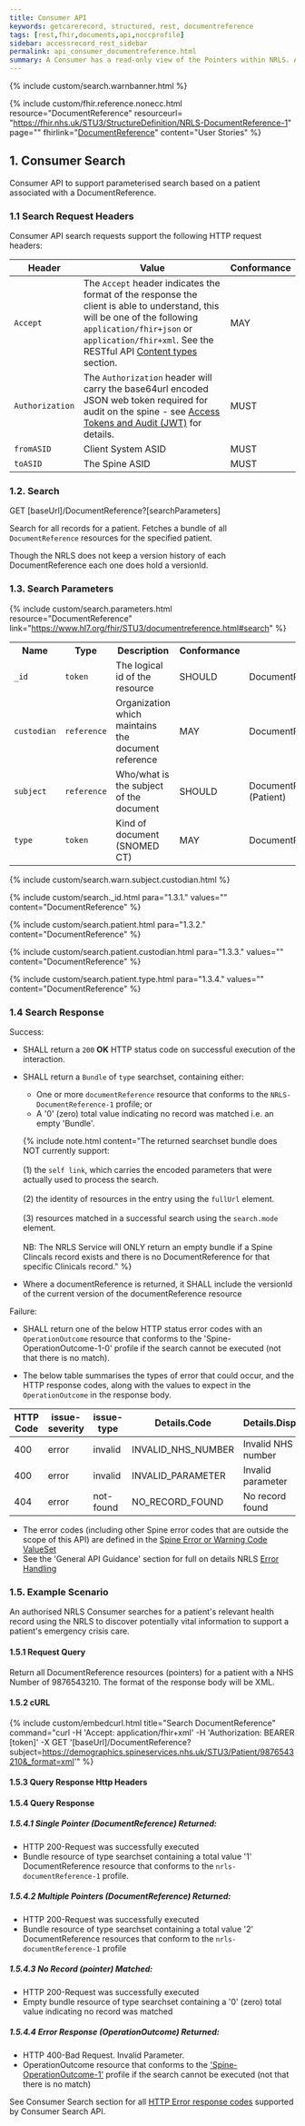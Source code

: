 ```yaml
---
title: Consumer API
keywords: getcarerecord, structured, rest, documentreference
tags: [rest,fhir,documents,api,noccprofile]
sidebar: accessrecord_rest_sidebar
permalink: api_consumer_documentreference.html
summary: A Consumer has a read-only view of the Pointers within NRLS. A Consumer is interested in being able to retrieve Pointers that relate to a given Patient (via their NHS number).
---
```


<!--
summary: A DocumentReference resource is used to describe a document that is made available to a healthcare system. A document is some sequence of bytes that is identifiable, establishes its own context (e.g., what subject, author, etc. can be displayed to the user), and has defined update management. The DocumentReference resource can be used with any document format that has a recognized mime type and that conforms to this definition.
-->


{% include custom/search.warnbanner.html %}


{% include custom/fhir.reference.nonecc.html resource="DocumentReference" resourceurl= "https://fhir.nhs.uk/STU3/StructureDefinition/NRLS-DocumentReference-1" page="" fhirlink="[DocumentReference](https://www.hl7.org/fhir/STU3/documentreference.html)" content="User Stories" %}

<!--[SKETCH profile. Not official]-->

<!--
## 1. Read Operation ##

<div markdown="span" class="alert alert-success" role="alert">
GET [baseUrl]/DocumentReference/[id]</div>

{% include custom/read.response.html resource="DocumentReference" content="" %}
-->

<!--
## 1. Consumer Read ##

Consumer API to support read access of NRLS pointers.

### 1.1 Consumer Read Request Headers ###
-->

<!--
All Provider API read requests should include the below additional HTTP request headers to support audit and security requirements on the Spine:
-->
<!--
All Consumer API read requests SHALL include the following HTTP request headers:
-->
<!--
Consumer API read requests support the following HTTP request headers:


| Header               | Value |Conformance |
|----------------------|-------|-------|
| `Accept`      | The `Accept` header indicates the format of the response the client is able to understand, this will be one of the following <code class="highlighter-rouge">application/fhir+json</code> or <code class="highlighter-rouge">application/fhir+xml</code>. See the RESTful API [Content types](development_general_api_guidance.html#content-types) section. | MAY |
| `Authorization`      | The `Authorization` header will carry the base64url encoded JSON web token required for audit on the spine - see [Cross Organisation Audit and Provenance](integration_cross_organisation_audit_and_provenance.html) for details. |  MUST |
| `fromASID`           | Client System ASID | MUST |
| `toASID`             | The Spine ASID | MUST |
-->

<!--

| Header               | Value |Conformance |
|----------------------|-------|-------|
| `Accept`      | The `Accept` header indicates the format of the response the client is able to understand, this will be one of the following <code class="highlighter-rouge">application/fhir+json</code> or <code class="highlighter-rouge">application/fhir+xml</code>. See the RESTful API [Content types](development_general_api_guidance.html#content-types) section. | MAY |
| `Authorization`      | The `Authorization` header will carry the base64url encoded JSON web token required for audit on the spine - see [Cross Organisation Audit and Provenance](integration_cross_organisation_audit_and_provenance.html) for details. |  MUST |
| `Ssp-TraceID`        | Client System TraceID (i.e. GUID/UUID). This is a unique ID that the client system should provide. It can be used to identify specific requests when troubleshooting issues with API calls. All calls into the service should have a unique TraceID so they can be uniquely identified later if required. | MUST |
| `Ssp-From`           | Client System ASID | MUST |
| `Ssp-To`             | The Spine ASID | MUST |
| `Ssp-InteractionID`  | `urn:nhs:names:services:nrls:fhir:rest:read:documentreference`| MUST |
| `Ssp-Version`  | `1` | MUST |

Note: The Ssp-Version defaults to 1 if not supplied (this is currently the only version of the API). This indicates the major version of the interaction, so when new major releases of this specification are released (for example releases with breaking changes), implementors will need to specify the correct version in this header.



| Header               | Value |
|----------------------|-------|
| `Accept`      | The `Accept` header indicates the format of the response the client is able to understand, this will be one of the following <code class="highlighter-rouge">application/fhir+json</code> or <code class="highlighter-rouge">application/fhir+xml</code>. |
| `Authorization`      | The `Authorization` header will carry the base64url encoded JSON web token required for audit on the spine - see [Cross Organisation Audit and Provenance](integration_cross_organisation_audit_and_provenance.html) for details. |
| `Ssp-TraceID`        | Client System TraceID (i.e. GUID/UUID). This is a unique ID that the client system should provide. It can be used to identify specific requests when troubleshooting issues with API calls. All calls into the service should have a unique TraceID so they can be uniquely identified later if required. |
| `Ssp-From`           | Client System ASID |
| `Ssp-To`             | The Spine ASID |
| `Ssp-InteractionID`  | `urn:nhs:names:services:nrls:fhir:rest:read:documentreference`|
| `Ssp-Version`  | `1` |


| Header               | Value |
|----------------------|-------|
| `Ssp-TraceID`        | Client System TraceID (i.e. GUID/UUID). This is a unique ID that the client system should provide. It can be used to identify specific requests when troubleshooting issues with API calls. All calls into the service should have a unique TraceID so they can be uniquely identified later if required. |
| `Ssp-From`           | Client System ASID |
| `Ssp-To`             | The Spine ASID |
| `Ssp-InteractionID`  | `urn:nhs:names:services:nrls:fhir:rest:read:documentreference`|
| `Ssp-Version`  | `1` |
| `Authorization`      | This will carry the base64url encoded JSON web token required for audit - see [Cross Organisation Audit and Provenance](integration_cross_organisation_audit_and_provenance.html) for details. |

- Note: The Ssp-Version defaults to 1 if not supplied (this is currently the only version of the API). This indicates the major version of the interaction, so when new major releases of this specification are released (for example releases with breaking changes), implementors will need to specify the correct version in this header.
-->
<!--
### 1.2 Consumer Read Operation ###

<div markdown="span" class="alert alert-success" role="alert">
GET [baseUrl]/DocumentReference/[id]</div>
-->
<!--
<p>All requests SHALL contain a valid ‘Authorization’ header and SHALL contain an ‘Accept’ header. </p>

<p>The `Accept` header indicates the format of the response the client is able to understand, this will be one of the following <code class="highlighter-rouge">application/fhir+json</code> or <code class="highlighter-rouge">application/fhir+xml</code>.</p>
-->

<!--
### 1.3 Consumer Read Response ###

Success:

- SHALL return a `200` **OK** HTTP status code on successful execution of the interaction.
- SHALL return a DocumentReference resource that conforms to the nrls-documentReference-1 profile.
-->
<!--- The NRLS server will return the versionId of each DocumentReference.-->

<!--
Failure: 

- SHALL return one of the below HTTP status error codes with an `OperationOutcome` resource that conforms to the ['Spine-OperationOutcome-1'](https://fhir.nhs.uk/STU3/StructureDefinition/Spine-OperationOutcome-1) profile if the search cannot be executed (not that there is no match).
- The below table summarises the types of error that could occur, and the HTTP response codes, along with the values to expect in the `OperationOutcome` in the response body.
-->
<!--
{% include custom/read.response.html resource="DocumentReference" content="" %}
-->
<!--
| HTTP Code | issue-severity | issue-type | Details.Code | Details.Display |
|-----------|----------------|------------|--------------|-----------------|
|404|error|not-found|NO_RECORD_FOUND|No record found|
|403|error|forbidden|ACCESS_DENIED|Access has been denied to process this request|
|400|error|invalid|INVALID_PARAMETER|Invalid parameter|
|400|error|invalid|MISSING_OR_INVALID_HEADER|There is a required header missing or invalid|
-->
<!--
| HTTP Code | issue-severity | issue-type | Details.Code | Details.Display |
|-----------|----------------|------------|--------------|-----------------|
|404|error|not-found|NO_RECORD_FOUND|No record found|
|403|error|forbidden|ACCESS_DENIED|Access has been denied to process this request|
|403|error|forbidden|ACCESS_DENIED_SSL|SSL Protocol or Cipher requirements not met|
|403|error|forbidden|ASID_CHECK_FAILED|The sender or receiver's ASID is not authorised for this interaction|
-->
<!--
- The error codes (including other Spine error codes that are outside the scope of this API) are defined in the [Spine Error or Warning Code ValueSet](https://fhir.nhs.uk/STU3/ValueSet/Spine-ErrorOrWarningCode-1)
- See the 'General API Guidance' section for full on details NRLS [Error Handling](development_general_api_guidance.html#error-handling)
-->


## 1. Consumer Search ##

Consumer API to support parameterised search based on a patient associated with a DocumentReference.

<!--Consumer API to support parameterised search based on a patient and/or custodian associated with a DocumentReference.-->

<!--Consumer API to support discovery of NRLS pointers.-->

### 1.1 Search Request Headers ###

<!--All Consumer API searches SHALL include the following HTTP request headers:-->

Consumer API search requests support the following HTTP request headers:



| Header               | Value |Conformance |
|----------------------|-------|-------|
| `Accept`      | The `Accept` header indicates the format of the response the client is able to understand, this will be one of the following <code class="highlighter-rouge">application/fhir+json</code> or <code class="highlighter-rouge">application/fhir+xml</code>. See the RESTful API [Content types](development_general_api_guidance.html#content-types) section. | MAY |
| `Authorization`      | The `Authorization` header will carry the base64url encoded JSON web token required for audit on the spine - see [Access Tokens and Audit (JWT)](integration_access_tokens_and_audit_JWT.html) for details. |  MUST |
| `fromASID`           | Client System ASID | MUST |
| `toASID`             | The Spine ASID | MUST |


<!--


| Header               | Value |Conformance |
|----------------------|-------|-------|
| `Accept`      | The `Accept` header indicates the format of the response the client is able to understand, this will be one of the following <code class="highlighter-rouge">application/fhir+json</code> or <code class="highlighter-rouge">application/fhir+xml</code>. See the RESTful API [Content types](development_general_api_guidance.html#content-types) section. | MAY |
| `Authorization`      | The `Authorization` header will carry the base64url encoded JSON web token required for audit on the spine - see [Cross Organisation Audit and Provenance](integration_cross_organisation_audit_and_provenance.html) for details. |  MUST |
| `Ssp-TraceID`        | Client System TraceID (i.e. GUID/UUID). This is a unique ID that the client system should provide. It can be used to identify specific requests when troubleshooting issues with API calls. All calls into the service should have a unique TraceID so they can be uniquely identified later if required. | MUST |
| `Ssp-From`           | Client System ASID | MUST |
| `Ssp-To`             | The Spine ASID | MUST |
| `Ssp-InteractionID`  | `urn:nhs:names:services:nrls:fhir:rest:search:documentreference`| MUST |
| `Ssp-Version`  | `1` | MUST |


Note: The Ssp-Version defaults to 1 if not supplied (this is currently the only version of the API). This indicates the major version of the interaction, so when new major releases of this specification are released (for example releases with breaking changes), implementors will need to specify the correct version in this header.



| Header               | Value |
|----------------------|-------|
| `Accept`      | The `Accept` header indicates the format of the response the client is able to understand, this will be one of the following <code class="highlighter-rouge">application/fhir+json</code> or <code class="highlighter-rouge">application/fhir+xml</code>. |
| `Authorization`      | The `Authorization` header will carry the base64url encoded JSON web token required for audit on the spine - see [Cross Organisation Audit and Provenance](integration_cross_organisation_audit_and_provenance.html) for details. |
| `Ssp-TraceID`        | Client System TraceID (i.e. GUID/UUID). This is a unique ID that the client system should provide. It can be used to identify specific requests when troubleshooting issues with API calls. All calls into the service should have a unique TraceID so they can be uniquely identified later if required. |
| `Ssp-From`           | Client System ASID |
| `Ssp-To`             | The Spine ASID |
| `Ssp-InteractionID`  | `urn:nhs:names:services:nrls:fhir:rest:search:documentreference`|
| `Ssp-Version`  | `1` |


| Header               | Value |
|----------------------|-------|
| `Ssp-TraceID`        | Client System TraceID (i.e. GUID/UUID). This is a unique ID that the client system should provide. It can be used to identify specific requests when troubleshooting issues with API calls. All calls into the service should have a unique TraceID so they can be uniquely identified later if required. |
| `Ssp-From`           | Client System ASID |
| `Ssp-To`             | The Spine ASID |
| `Ssp-InteractionID`  | `urn:nhs:names:services:nrls:fhir:rest:search:documentreference`|
| `Ssp-Version`  | `1` |
| `Authorization`      | This will carry the base64url encoded JSON web token required for audit - see [Cross Organisation Audit and Provenance](integration_cross_organisation_audit_and_provenance.html) for details. |


- Note: The Ssp-Version defaults to 1 if not supplied (this is currently the only version of the API). This indicates the major version of the interaction, so when new major releases of this specification are released (for example releases with breaking changes), implementors will need to specify the correct version in this header.
-->


### 1.2. Search ###

<div markdown="span" class="alert alert-success" role="alert">
GET [baseUrl]/DocumentReference?[searchParameters]</div>

Search for all records for a patient. Fetches a bundle of all `DocumentReference` resources for the specified patient.

Though the NRLS does not keep a version history of each DocumentReference each one does hold a versionId. 

<!--Though the NRLS does not keep a version history of each DocumentReference each one does hold a versionId to support the NRLS update strategy. -->

### 1.3. Search Parameters ###

{% include custom/search.parameters.html resource="DocumentReference"     link="https://www.hl7.org/fhir/STU3/documentreference.html#search" %}

<table style="min-width:100%;width:100%">
<tr id="clinical">
    <th style="width:15%;">Name</th>
    <th style="width:15%;">Type</th>
    <th style="width:30%;">Description</th>
    <th style="width:5%;">Conformance</th>
    <th style="width:35%;">Path</th>
</tr>
<tr>
    <td><code class="highlighter-rouge">_id</code></td>
    <td><code class="highlighter-rouge">token</code></td>
    <td>The logical id of the resource</td>
    <td>SHOULD</td>
    <td>DocumentReference.id</td>
</tr>
<tr>
    <td><code class="highlighter-rouge">custodian</code></td>
    <td><code class="highlighter-rouge">reference</code></td>
    <td>Organization which maintains the document reference</td>
    <td>MAY</td>
    <td>DocumentReference.custodian(Organization)</td>
</tr>
<tr>
    <td><code class="highlighter-rouge">subject</code></td>
    <td><code class="highlighter-rouge">reference</code></td>
    <td>Who/what is the subject of the document</td>
    <td>SHOULD</td>
    <td>DocumentReference.subject<br>(Patient)</td>
</tr>
<tr>
    <td><code class="highlighter-rouge">type</code></td>
    <td><code class="highlighter-rouge">token</code></td>
    <td>Kind of document (SNOMED CT)</td>
    <td>MAY</td>
    <td>DocumentReference.type</td>
</tr> 
<!--
<tr>
    <td><code class="highlighter-rouge">created</code></td>
    <td><code class="highlighter-rouge">date</code></td>
    <td>Document creation time</td>
    <td>SHOULD</td>
    <td>DocumentReference.created</td>
</tr>
-->
<!--
<tr>
    <td><code class="highlighter-rouge">_count</code></td>
    <td><code class="highlighter-rouge">number</code></td>
    <td>Number of results per page</td>
    <td>MAY</td>
    <td>N/A</td>
</tr>
-->
<!--
<tr>
    <td><code class="highlighter-rouge">_sort</code></td>
    <td><code class="highlighter-rouge">string</code></td>
    <td>Order to sort results in</td>
    <td>SHOULD</td>
    <td>N/A</td>
</tr>
-->
<!--
<tr>
    <td><code class="highlighter-rouge">period</code></td>
    <td><code class="highlighter-rouge">date</code></td>
    <td>Time of service that is being documented</td>
    <td>SHOULD</td>
    <td>DocumentReference.context.period</td>
</tr>
<tr>
    <td><code class="highlighter-rouge">type</code></td>
    <td><code class="highlighter-rouge">token</code></td>
    <td>Kind of document (SNOMED CT if possible)</td>
    <td>SHOULD</td>
    <td>DocumentReference.type</td>
</tr>
<tr>
    <td><code class="highlighter-rouge">custodian</code></td>
    <td><code class="highlighter-rouge">reference</code></td>
    <td>Organization which maintains the document</td>
    <td>SHOULD</td>
    <td>DocumentReference.custodian</td>
</tr>
-->
</table>

{% include custom/search.warn.subject.custodian.html %}
<!--
<p>When performing a consumer search the <code class="highlighter-rouge">patient</code> parameter SHALL be supported and the <code class="highlighter-rouge">custodian</code> parameter MAY be supported in the search query. </p> -->   

<!--When performing a consumer search the `patient` parameter SHALL be supported and the `custodian` parameter MAY be supported in the search query.-->


<!--Systems SHOULD support the following search combinations:* TBC-->

<!--Removed include link to custom/search.warn.subject.custodian.html-->


{% include custom/search._id.html para="1.3.1." values="" content="DocumentReference" %}



{% include custom/search.patient.html para="1.3.2." content="DocumentReference" %}

{% include custom/search.patient.custodian.html para="1.3.3." values="" content="DocumentReference" %}

{% include custom/search.patient.type.html para="1.3.4." values="" content="DocumentReference" %}



### 1.4 Search Response ###

Success:

- SHALL return a `200` **OK** HTTP status code on successful execution of the interaction.
- SHALL return a `Bundle` of `type` searchset, containing either:
    - One or more `documentReference` resource that conforms to the `NRLS-DocumentReference-1` profile; or
    - A '0' (zero) total value indicating no record was matched i.e. an empty 'Bundle'.

    {% include note.html content="The returned searchset bundle does NOT currently support: <br/> <br/> (1) the `self link`, which carries the encoded parameters that were actually used to process the search. <br/> <br/> (2) the identity of resources in the entry using the `fullUrl` element. <br/> <br/> (3) resources matched in a successful search using the `search.mode` element. <br/> <br/> NB: The NRLS Service will ONLY return an empty bundle if a Spine Clincals record exists and there is no DocumentReference for that specific Clinicals record." %}

 
<!--- The NRLS server will return the versionId of each DocumentReference.-->
- Where a documentReference is returned, it SHALL include the versionId <!--and fullUrl--> of the current version of the documentReference resource

Failure: 
<!-- SHALL return one of the below HTTP status error codes with an `OperationOutcome` resource that conforms to the ['Spine-OperationOutcome-1'](https://fhir.nhs.uk/STU3/StructureDefinition/Spine-OperationOutcome-1) profile if the search cannot be executed (not that there is no match).-->
- SHALL return one of the below HTTP status error codes with an `OperationOutcome` resource that conforms to the 'Spine-OperationOutcome-1-0' profile if the search cannot be executed (not that there is no match).

- The below table summarises the types of error that could occur, and the HTTP response codes, along with the values to expect in the `OperationOutcome` in the response body.


| HTTP Code | issue-severity | issue-type | Details.Code | Details.Display | Diagnostics |
|-----------|----------------|------------|--------------|-----------------|-------------------|
|400|error|invalid|INVALID_NHS_NUMBER|Invalid NHS number|<font color="red">Guidance TBA</font>|
|400|error|invalid|INVALID_PARAMETER|Invalid parameter|<font color="red">Guidance TBA</font>|
|404|error|not-found|NO_RECORD_FOUND|No record found|<font color="red">Guidance TBA</font>|



<!--
| HTTP Code | issue-severity | issue-type | Details.Code | Details.Display | Diagnostics |
|-----------|----------------|------------|--------------|-----------------|-------------------|
|400|error|invalid|INVALID_NHS_NUMBER|Invalid NHS number|<font color="blue">Note:</font> See [INVALID_NHS_NUMBER Exception Scenarios](api_provider_documentreference.html#invalid_nhs_number-search-exception-scenarios)|
|400|error|invalid|INVALID_PARAMETER|Invalid parameter|<font color="blue">Note:</font> See [INVALID_PARAMETER Exception Scenarios](api_provider_documentreference.html#invalid_parameter-search-exception-scenarios)|
|404|error|not-found|NO_RECORD_FOUND|No record found|<font color="blue">Note:</font> See [NO_RECORD_FOUND Exception Scenarios](api_provider_documentreference.html#no_record_found-exception-scenarios)|

#### INVALID_PARAMETER Search Exception Scenarios: ####

Example 1: The search request specifies an unsupported parameter value e.g. incorrect URL of the FHIR server that hosts the Patient resource. The following response SHALL be returned to the client.

| HTTP Code | issue-severity | issue-type | Details.Code | Details.Display | Diagnostics |
|-----------|----------------|------------|--------------|-----------------|-------------------|
|400|error|invalid|INVALID_PARAMETER|Invalid parameter|The given resource URL does not conform to the expected format - https://demographics.spineservices.nhs.uk/STU3/Patient/[NHS Number]|

Example 2: The search request specifies an unsupported parameter value i.e. incorrect URL of the FHIR server that hosts the custodian resource. The following response SHALL be returned to the client.

| HTTP Code | issue-severity | issue-type | Details.Code | Details.Display | Diagnostics |
|-----------|----------------|------------|--------------|-----------------|-------------------|
|400|error|invalid|INVALID_PARAMETER|Invalid parameter|The given resource URL does not conform to the expected format - https://directory.spineservices.nhs.uk/STU3/Organization/[ODS Code]|

#### INVALID_NHS_NUMBER Search Exception Scenarios: ####

Example 1: The search request specifies that either (a) a patient URL but the NHS number is missing (b) a search with an omitted logicalId `_id`. The following response is returned to the client

| HTTP Code | issue-severity | issue-type | Details.Code | Details.Display | Diagnostics |
|-----------|----------------|------------|--------------|-----------------|-------------------|
|400|error|invalid|INVALID_NHS_NUMBER|Invalid NHS number|One of logical ID and/or NHS number must be supplied.

Example 2: The search request specifies an unsupported parameter value i.e. incorrect URL of the FHIR server that hosts the custodian resource. The following response SHALL be returned to the client.

| HTTP Code | issue-severity | issue-type | Details.Code | Details.Display | Diagnostics |
|-----------|----------------|------------|--------------|-----------------|-------------------|
|400|error|invalid|INVALID_NHS_NUMBER|Invalid NHS number|The NHS number format does not apply to the given NHS Number - [nhs number]|



#### NO_RECORD_FOUND Exception Scenarios: ####
-->
<!--
Example 1: The DocumentReference in the request body contains an invalid URL for the referenced Patient resource. The following response SHALL be returned to the client.

| HTTP Code | issue-severity | issue-type | Details.Code | Details.Display | Diagnostics |
|-----------|----------------|------------|--------------|-----------------|-------------------|
|404|error|not-found|NO_RECORD_FOUND|No record found|No record found for supplied DocumentReference identifier – [logicalID].|

Example 2: The DocumentReference in the request body contains an invalid URL of the referenced author or custodian Organization resource. The following response SHALL be returned to the client.

| HTTP Code | issue-severity | issue-type | Details.Code | Details.Display | Diagnostics |
|-----------|----------------|------------|--------------|-----------------|-------------------|
|404|error|not-found|NO_RECORD_FOUND|No record found|The given NHS number could not be found [nhsNumber]|
-->
<!--
Example 1: The client attempts to retrieve a DocumentReference(s) using an NHS Number where no Clinicals record exists in the Spine Clinicals data store for that NHS Number. The following response SHALL be returned to the client.

| HTTP Code | issue-severity | issue-type | Details.Code | Details.Display | Diagnostics |
|-----------|----------------|------------|--------------|-----------------|-------------------|
|404|error|not-found|NO_RECORD_FOUND|No record found|The given NHS number could not be found [nhsNumber]|

Example 2: The client attempts to retrieve a pointer using a URL that does not resolve to a DocumentReference. The following response SHALL be returned to the client.

| HTTP Code | issue-severity | issue-type | Details.Code | Details.Display | Diagnostics |
|-----------|----------------|------------|--------------|-----------------|-------------------|
|404|error|not-found|NO_RECORD_FOUND|No record found|No record found for supplied DocumentReference identifier - [logicalID]|
-->

<!--

Success:

- SHALL return a `200` **OK** HTTP status code on successful execution of the interaction.
- SHALL return a `Bundle` of `type` searchset, containing either:
    - [One](api_consumer_documentreference.html#2541-single-pointer-documentreference-returned) or [more](api_consumer_documentreference.html#2542-multiple-pointers-documentreference-returned) `documentReference` resources that conform to the `nrls-documentReference-1` profile; or
    - A '0' (zero) total value indicating no record was matched i.e. an [empty](api_consumer_documentreference.html#2543-no-record-pointer-matched) 'Bundle'.
- Where a documentReference is returned, it SHALL include the `versionId` and `fullUrl` of the current version of the `documentReference` resource.


Failure: 

- SHALL return one of the below HTTP status error codes with an `OperationOutcome` resource that conforms to the ['Spine-OperationOutcome-1'](https://fhir.nhs.uk/STU3/StructureDefinition/Spine-OperationOutcome-1) profile if the search cannot be executed (not that there is no match) - see example [OperationOutcome](api_consumer_documentreference.html#2544-error-response-operationoutcome-returned) error response.
- The below table summarises the types of error that could occur, and the HTTP response codes, along with the values to expect in the `OperationOutcome` in the response body.



| HTTP Code | issue-severity | issue-type | Details.Code | Details.Display |
|-----------|----------------|------------|--------------|-----------------|
|403|error|forbidden|ACCESS_DENIED|Access has been denied to process this request|
|400|error|invalid|INVALID_PARAMETER|Invalid parameter|
|400|error|invalid|MISSING_OR_INVALID_HEADER|There is a required header missing or invalid|
-->
<!--
| HTTP Code | issue-severity | issue-type | Details.Code | Details.Display |
|-----------|----------------|------------|--------------|-----------------|
|400|error|invalid|BAD_REQUEST|Bad request|
|400|error|code-invalid|INVALID_CODE_SYSTEM|Invalid code system|
|400|error|invalid|INVALID_NHS_NUMBER|Invalid NHS number|
|400|error|invalid|MISSING_OR_INVALID_HEADER|There is a required header missing or invalid|
|403|error|forbidden|ACCESS_DENIED|Access has been denied to process this request|
|403|error|forbidden|ACCESS_DENIED_SSL|SSL Protocol or Cipher requirements not met|
|403|error|forbidden|ASID_CHECK_FAILED|The sender or receiver's ASID is not authorised for this interaction|
-->

- The error codes (including other Spine error codes that are outside the scope of this API) are defined in the [Spine Error or Warning Code ValueSet](https://fhir.nhs.uk/STU3/ValueSet/Spine-ErrorOrWarningCode-1)
- See the 'General API Guidance' section for full on details NRLS [Error Handling](development_general_api_guidance.html#error-handling)

<!--- Error REQUEST_UNMATCHED would occur if the NHS number being requested in the search request does not match the requested_record value in the JWT - see [Cross Organisation Audit and Provenance](integration_cross_organisation_audit_and_provenance.html) for details.-->

### 1.5. Example Scenario ###

An authorised NRLS Consumer searches for a patient's relevant health record using the NRLS to discover potentially vital information to support a patient's emergency crisis care.

#### 1.5.1 Request Query ####

Return all DocumentReference resources (pointers) for a patient with a NHS Number of 9876543210. The format of the response body will be XML. 

<!--Return all DocumentReference resources for a patient with a NHS Number of 9876543210 and a pointer provider ODS code of RR8. The format of the response body will be xml. -->


<!--Return all DocumentReference resources for Patient with a NHS Number of 9876543210, and a record created date greater than or equal to 1st Jan 2010, and a record created date less than or equal to 31st Dec 2011, the format of the response body will be xml. Replace 'baseUrl' with the actual base Url of the FHIR Server.-->


#### 1.5.2 cURL ####

{% include custom/embedcurl.html title="Search DocumentReference" command="curl -H 'Accept: application/fhir+xml' -H 'Authorization: BEARER [token]' -X GET  '[baseUrl]/DocumentReference?subject=https://demographics.spineservices.nhs.uk/STU3/Patient/9876543210&_format=xml'" %}

#### 1.5.3 Query Response Http Headers ####

<script src="https://gist.github.com/swk003/1fb79ea938f6f5f984069819a29c2356.js"></script>



#### 1.5.4 Query Response ####

##### 1.5.4.1 Single Pointer (DocumentReference) Returned: ##### 

- HTTP 200-Request was successfully executed
- Bundle resource of type searchset containing a total value '1' DocumentReference resource that conforms to the `nrls-documentReference-1` profile.



<script src="https://gist.github.com/swk003/ce94f58f6af930a419da4c9e9d29b620.js"></script>

##### 1.5.4.2 Multiple Pointers (DocumentReference) Returned: ##### 

- HTTP 200-Request was successfully executed
- Bundle resource of type searchset containing a total value '2' DocumentReference resources that conform to the `nrls-documentReference-1` profile


<script src="https://gist.github.com/swk003/3ab926e15f1dc424a9890cbc1687f1d0.js"></script>

<!--
A JSON example of multiple pointers returned is as follows:

<script src="https://gist.github.com/swk003/6397f3d7b5ba7355629221e49754151b.js"></script>
-->
##### 1.5.4.3 No Record (pointer) Matched: ##### 

- HTTP 200-Request was successfully executed
- Empty bundle resource of type searchset containing a '0' (zero) total value indicating no record was matched

<script src="https://gist.github.com/swk003/f0d1049f7cf557e21ebe86052866a5bb.js"></script>

##### 1.5.4.4 Error Response (OperationOutcome) Returned: ##### 

- HTTP 400-Bad Request. Invalid Parameter. 
- OperationOutcome resource that conforms to the ['Spine-OperationOutcome-1'](https://fhir.nhs.uk/STU3/StructureDefinition/Spine-OperationOutcome-1) profile if the search cannot be executed (not that there is no match)

<script src="https://gist.github.com/swk003/a418511924364b9407940ce2f573c4be.js"></script>

See Consumer Search section for all [HTTP Error response codes](api_consumer_documentreference.html#24-search-response) supported by Consumer Search API.